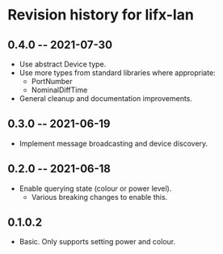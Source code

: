 # Revision history for lifx-lan

## 0.4.0 -- 2021-07-30
- Use abstract Device type.
- Use more types from standard libraries where appropriate:
    - PortNumber
    - NominalDiffTime
- General cleanup and documentation improvements.

## 0.3.0 -- 2021-06-19
- Implement message broadcasting and device discovery.

## 0.2.0 -- 2021-06-18
- Enable querying state (colour or power level).
    - Various breaking changes to enable this.

## 0.1.0.2
- Basic. Only supports setting power and colour.
